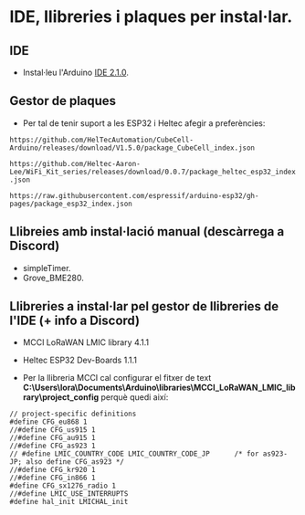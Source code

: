 # IDE, llibreries i  plaques per instal·lar.
## IDE
* Instal·leu l'Arduino [IDE 2.1.0](https://www.arduino.cc/en/software).
## Gestor de plaques
* Per tal de tenir suport a les ESP32 i Heltec afegir a preferències:

`https://github.com/HelTecAutomation/CubeCell-Arduino/releases/download/V1.5.0/package_CubeCell_index.json`

`https://github.com/Heltec-Aaron-Lee/WiFi_Kit_series/releases/download/0.0.7/package_heltec_esp32_index.json`

`https://raw.githubusercontent.com/espressif/arduino-esp32/gh-pages/package_esp32_index.json`
## Llibreies amb instal·lació manual (descàrrega a Discord)
* simpleTimer.
* Grove_BME280.
## Llibreries a instal·lar pel gestor de llibreries de l'IDE (+ info a Discord)
* MCCI LoRaWAN LMIC library 4.1.1
* Heltec ESP32 Dev-Boards 1.1.1

* Per la llibreria MCCI cal configurar el fitxer de text **C:\Users\lora\Documents\Arduino\libraries\MCCI_LoRaWAN_LMIC_library\project_config** perquè quedi així:
```
// project-specific definitions
#define CFG_eu868 1
//#define CFG_us915 1
//#define CFG_au915 1
//#define CFG_as923 1
// #define LMIC_COUNTRY_CODE LMIC_COUNTRY_CODE_JP      /* for as923-JP; also define CFG_as923 */
//#define CFG_kr920 1
//#define CFG_in866 1
#define CFG_sx1276_radio 1
//#define LMIC_USE_INTERRUPTS
#define hal_init LMICHAL_init
```
    
  
   

